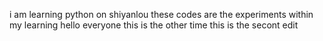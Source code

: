 i am learning python on shiyanlou
these codes are the experiments within my learning
hello everyone
this is the other time 
this is the secont edit
